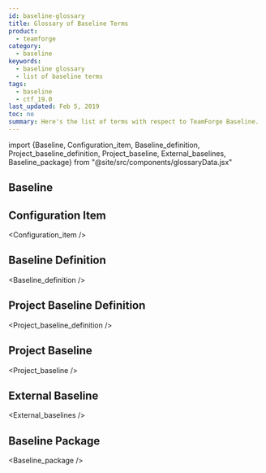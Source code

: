 ```yaml
---
id: baseline-glossary
title: Glossary of Baseline Terms
product: 
  - teamforge
category:
  - baseline
keywords: 
  - baseline glossary
  - list of baseline terms
tags: 
  - baseline
  - ctf_19.0
last_updated: Feb 5, 2019
toc: no
summary: Here's the list of terms with respect to TeamForge Baseline.
---
```


import {Baseline, Configuration_item, Baseline_definition, Project_baseline_definition, Project_baseline, External_baselines, Baseline_package} from "@site/src/components/glossaryData.jsx"


## Baseline
<Baseline />

## Configuration Item
<Configuration_item />

## Baseline Definition
<Baseline_definition />

## Project Baseline Definition
<Project_baseline_definition />

## Project Baseline
<Project_baseline />

## External Baseline
<External_baselines />

## Baseline Package
<Baseline_package />